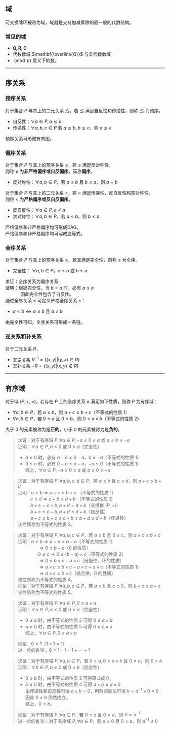 ## 域
可交换除环被称为域，域就是支持加减乘除的最一般的代数结构。
### 常见的域
- $\mathbf{Q,R,C}$
- 代数数域 $\mathbf{\overline{Q}}$ 与实代数数域
- $\pmod p$ 意义下的数。
  
------------------
## 序关系 
### 预序关系
对于集合 $P$ 与其上的二元关系 $\lesssim$，若 $\lesssim$ 满足自反性和传递性，则称 $\lesssim$ 为预序。
- 自反性：$\forall a\in P,a\lesssim a$
- 传递性：$\forall a,b,c\in P$ 若 $a\lesssim b,b\lesssim c$，则 $a\lesssim c$  

预序关系可形成有向图。

### 偏序关系
对于集合 $P$ 与其上的预序关系 $\le$，若 $\le$ 满足反对称性，  
则称 $\le$ 为**非严格偏序或自反偏序**，简称**偏序**。
- 反对称性：$\forall a,b\in P$，若 $a\le b$ 且 $b\le a$，则 $a=b$

对于集合 $P$ 与其上的二元关系 $<$，若 $<$ 满足传递性，反自反性和禁对称性，  
则称 $<$ 为**严格偏序或反自反偏序**。
- 反自反性：$\forall a\in P,a\not<a$
- 禁对称性：$\forall a,b\in P$，若 $a<b$，则 $b\not<a$

严格偏序和非严格偏序均可形成DAG。  
严格偏序和非严格偏序均可写成连等式。
### 全序关系
对于集合 $P$ 与其上的预序关系 $\le$，若其满足完全性，则称 $\le$ 为全序。
- 完全性： $\forall a,b\in P$，$a\le b$ 或 $b\le a$  

求证：全序关系为偏序关系  
证明：根据完全性，当 $b=a$ 时，必有 $a\le a$  
$\qquad\quad$因此完全性包含了自反性。  
通过全序关系 $\le$ 可定义严格全序关系 $<$：
- $a<b\Leftrightarrow a\le b$ 且 $a\not=b$
  
由完全性可知，全序关系可形成一条链。

### 逆关系和补关系
对于二元关系 $R$，
- 其逆关系 $R^{-1}=\{(x,y)|(y,x)\in R\}$
- 其补关系 $\neg R=\{(x,y)|(x,y)\notin R\}$
-------------------------
## 有序域
对于域 $(P,+,\times)$，若存在 $P$ 上的全序关系 $\le$ 满足如下性质，则称 $P$ 为有序域：  
- $\forall a,b\in P$，若 $a\le b$，则 $a+c\le b+c$（不等式的性质 1）
- $\forall a,b\in P$，若 $0\le a$ 且 $0\le b$，则 $0\le a\times b$（不等式的性质 2）  

大于 $0$ 的元素被称为是**正的**，小于 $0$ 的元素被称为是**负的**。  

> 求证：对于有序域 $P,\forall a\in P,-a\le 0\le a$ 或 $a\le 0\le -a$  
> 证明：$\forall a\in P,a\le 0$ 或 $0\le a$（完全性）  
> - $a\le 0$ 时，必有 $a-a\le 0-a$，$0\le -a$（不等式的性质 1）
> - $0\le a$ 时，必有 $0-a\le a-a$，$-a\le 0$（不等式的性质 1）  
  综上，$\forall a\in P,-a\le 0\le a$ 或 $a\le 0\le -a$

> 求证：对于有序域 $P,\forall a,b,c,d\in P$，若 $a\le b$ 且 $c\le d$，则 $a+c\le b+d$  
证明：$a\le b\Rightarrow a+c\le b+c$ （不等式的性质 1）  
$\qquad\ \ c\le d\Rightarrow c+b\le d+b$ （不等式的性质 1）  
$\qquad\ \ b+c=c+b,b+d=d+b$（交换群 $(P,+)$）  
$\qquad\ \ b+c\le c+b,b+d\le d+b$（自反性）  
$\qquad\ \ a+c\le b+c\le c+b\le b+d\le d+b$（传递性）  
该性质称为不等式的性质 3。

> 求证：对于有序域 $P,\forall a,b,c\in P$，若 $a\le b$ 且 $0\le c$，则 $a\times c\le b\times c$  
证明：$a\le b\Rightarrow a-a\le b-a$（不等式的性质 1）  
$\qquad\qquad\Rightarrow 0\le b-a$（$0$ 的性质）  
$\qquad\qquad 0\le c\Rightarrow 0\le(b-a)\times c$（不等式的性质 2）  
$\qquad\qquad\Rightarrow 0\le b\times c-a\times c$（分配律、环的性质）  
$\qquad\qquad\Rightarrow a\times c\le b\times c-a\times c+a\times c$（不等式的性质 1）  
$\qquad\qquad\Rightarrow a\times c\le b\times c$（结合律，$0$ 的性质）  
该性质称为不等式的性质 4。  
推论：对于有序域 $P,\forall a,b,c\in P$，若 $a\le b$ 且 $c\le 0$，则 $b\times c\le a\times c$  
该性质称为不等式的性质 5。   

> 求证：对于有序域 $P,\forall a\in P,0\le a\times a$  
证明：$\forall a\in P,a\le 0$ 或 $0\le a$（完全性）
> - $0\le a$ 时，由不等式的性质 2 可得 $0\le a\times a$
> - $a\le 0$ 时，由不等式的性质 5 可得 $0\le a\times a$  
综上，$\forall a\in P,0\le a\times a$  
>
> 推论：$0\le 1$（$1\times 1=1$）  
> 进一步的推论：$0\le 1+1+1+\cdots+1$

> 求证：对于有序域 $P,\forall a,b\in P$，若 $0\le a,0\le a\times b$ 且 $0\not=a$，则 $0\le b$  
证明：$\forall b\in P,b\le 0$ 或 $0\le b$（完全性）   
> - $0\le b$ 时，由不等式的性质 2 可得原式成立。
> - $b\le 0$ 时，由不等式的性质 4 可得 $a\times b\le a\times 0$  
  由传递性和自反性可得 $a\times b=0$，用群的除法可得 $b=a^{-1}\times 0=0$  
  因此 $0\le b$ 仍然成立。  
  综上，$0\le b$。
>
> 推论：对于有序域 $P,\forall a\in P$，若 $0\le a$ 且 $0\not=a$，则 $0\le a^{-1}$  
> 进一步的推论：对于有序域 $P,\forall a\in P$，若 $a\le 0$ 且 $0\not=a$，则 $a^{-1}\le 0$  
  